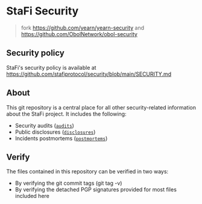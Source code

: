 # StaFi Security

> fork https://github.com/yearn/yearn-security and https://github.com/ObolNetwork/obol-security

## Security policy

StaFi's security policy is available at https://github.com/stafiprotocol/security/blob/main/SECURITY.md

## About

This git repository is a central place for all other security-related information about the StaFi project. It includes the following:

- Security audits ([`audits`](/audits))
- Public disclosures ([`disclosures`](/disclosures))
- Incidents postmortems ([`postmortems`](/postmortems))


## Verify

The files contained in this repository can be verified in two ways:

- By verifying the git commit tags (git tag -v)
- By verifying the detached PGP signatures provided for most files included here

